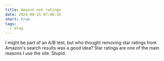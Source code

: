 ```yaml
---
title: Amazon not ratings
date: 2024-08-15 07:08:55
short: true
tags:
  - blog
---
```


I might be part of an A/B test, but who thought removing star ratings from Amazon's search results was a good idea? Star ratings are one of the main reasons I use the site. Stupid.
